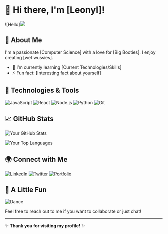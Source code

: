 # 👋 Hi there, I'm [Leonyl]!

![Hello]<img src= "https://64.media.tumblr.com/eb3b49ffd5a6269c9c95957acd6b8b13/a239df1680b6ac38-dc/s540x810/0b474660939c58be3aeca37ad4c1d5a967625c15.gifv">

## 🚀 About Me

I'm a passionate [Computer Science] with a love for [Big Booties]. I enjoy creating [wet wussies].

- 🌱 I’m currently learning [Current Technologies/Skills]
- ⚡ Fun fact: [Interesting fact about yourself]

## 🔧 Technologies & Tools

![JavaScript](https://img.shields.io/badge/-JavaScript-F7DF1E?style=flat&logo=javascript&logoColor=black)
![React](https://img.shields.io/badge/-React-61DAFB?style=flat&logo=react&logoColor=black)
![Node.js](https://img.shields.io/badge/-Node.js-68A063?style=flat&logo=node.js&logoColor=white)
![Python](https://img.shields.io/badge/-Python-3776AB?style=flat&logo=python&logoColor=white)
![Git](https://img.shields.io/badge/-Git-F05032?style=flat&logo=git&logoColor=white)

## 📈 GitHub Stats

![Your GitHub Stats](https://github-readme-stats.vercel.app/api?username=yourusername&show_icons=true&hide_title=true&count_private=true&theme=radical)

![Your Top Languages](https://github-readme-stats.vercel.app/api/top-langs/?username=yourusername&layout=compact&theme=radical)

## 🌍 Connect with Me

[![LinkedIn](https://img.shields.io/badge/-LinkedIn-0077B5?style=flat&logo=linkedin&logoColor=white)](https://www.linkedin.com/in/yourprofile)
[![Twitter](https://img.shields.io/badge/-Twitter-1DA1F2?style=flat&logo=twitter&logoColor=white)](https://twitter.com/yourprofile)
[![Portfolio](https://img.shields.io/badge/-Portfolio-000000?style=flat&logo=about.me&logoColor=white)](https://yourportfolio.com)

## 🎉 A Little Fun

![Dance](https://media.giphy.com/media/3oKIP0W6zVbZGL4ooQ/giphy.gif)

Feel free to reach out to me if you want to collaborate or just chat!

---

✨ **Thank you for visiting my profile!** ✨
